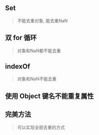 ## Set

> 不能去重对象, 能去重NaN



## 双 for 循环

> 对象和NaN都不能去重

## indexOf

> 对象和NaN不能去重

## 使用 Object 键名不能重复属性



## 完美方法

> 可以实现全部去重的方式

```js

```


